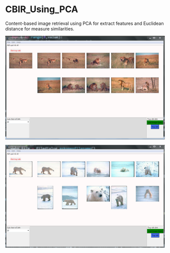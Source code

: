 # CBIR_Using_PCA
Content-based image retrieval using PCA for extract features and Euclidean distance for measure similarities.


![alt text](Capture_0.PNG)


![alt text](Capture_1.PNG)
